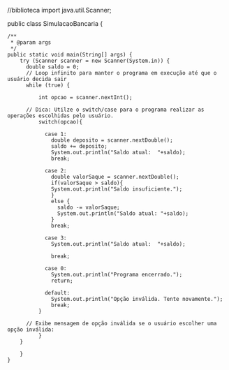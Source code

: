 //biblioteca
import java.util.Scanner;

public class SimulacaoBancaria {

    /**
     * @param args
     */
    public static void main(String[] args) {
        try (Scanner scanner = new Scanner(System.in)) {
          double saldo = 0; 
          // Loop infinito para manter o programa em execução até que o usuário decida sair
          while (true) { 

              int opcao = scanner.nextInt(); 
      
          // Dica: Utilze o switch/case para o programa realizar as operações escolhidas pelo usuário.
              switch(opcao){
                
                case 1:
                  double deposito = scanner.nextDouble();
                  saldo += deposito;
                  System.out.println("Saldo atual:  "+saldo);
                  break;
                  
                case 2:
                  double valorSaque = scanner.nextDouble();
                  if(valorSaque > saldo){
                  System.out.println("Saldo insuficiente.");
                  }
                  else {
                    saldo -= valorSaque;
                    System.out.println("Saldo atual: "+saldo);
                  }
                  break;
                
                case 3:
                  System.out.println("Saldo atual:  "+saldo);
              
                  break;
                
                case 0:
                  System.out.println("Programa encerrado.");
                  return;
                
                default:
                  System.out.println("Opção inválida. Tente novamente."); 
                  break;
              }
          
          // Exibe mensagem de opção inválida se o usuário escolher uma opção inválida:    
              }
        }
            
        }
    }
